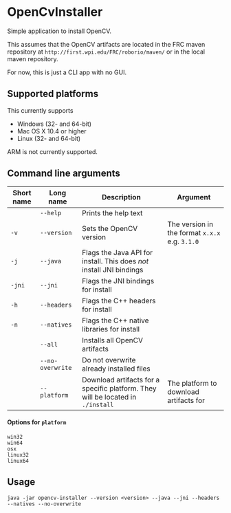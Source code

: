 # OpenCvInstaller
Simple application to install OpenCV.

This assumes that the OpenCV artifacts are located in the FRC maven repository at `http://first.wpi.edu/FRC/roborio/maven/` or in the local maven repository.

For now, this is just a CLI app with no GUI.

## Supported platforms
This currently supports  

- Windows (32- and 64-bit)  
- Mac OS X 10.4 or higher  
- Linux (32- and 64-bit)  

ARM is not currently supported.

## Command line arguments

Short name | Long name | Description | Argument
---|---|---|---
| | `--help` | Prints the help text | 
`-v` | `--version` | Sets the OpenCV version | The version in the format `x.x.x` e.g. `3.1.0`
`-j` | `--java` | Flags the Java API for install. This does _not_ install JNI bindings
`-jni` | `--jni` | Flags the JNI bindings for install
`-h` | `--headers` | Flags the C++ headers for install
`-n` | `--natives` | Flags the C++ native libraries for install
| | `--all` | Installs all OpenCV artifacts
| | `--no-overwrite` | Do not overwrite already installed files
| | `--platform` | Download artifacts for a specific platform. They will be located in `./install` | The platform to download artifacts for

#### Options for `platform`
```
win32
win64
osx
linux32
linux64
```

## Usage
```
java -jar opencv-installer --version <version> --java --jni --headers --natives --no-overwrite
```

